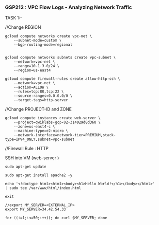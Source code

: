 ### GSP212 :  VPC Flow Logs - Analyzing Network Traffic 


TASK 1:- 

//Change REGION
```
gcloud compute networks create vpc-net \
    --subnet-mode=custom \
    --bgp-routing-mode=regional 
    

gcloud compute networks subnets create vpc-subnet \
    --network=vpc-net \
    --range=10.1.3.0/24 \
    --region=us-east4
```

```
gcloud compute firewall-rules create allow-http-ssh \
	--network=vpc-net \
	--action=ALLOW \
	--rules=tcp:80,tcp:22 \
	--source-ranges=0.0.0.0/0 \
  	--target-tags=http-server
```
//Change PROJECT-ID and ZONE
```
gcloud compute instances create web-server \
    --project=qwiklabs-gcp-02-314029d8d360 \
    --zone=us-east4-c \
    --machine-type=e2-micro \
    --network-interface=network-tier=PREMIUM,stack-type=IPV4_ONLY,subnet=vpc-subnet 
```
//Firewall Rule : HTTP

SSH into VM (web-server )
```
sudo apt-get update

sudo apt-get install apache2 -y

echo '<!doctype html><html><body><h1>Hello World!</h1></body></html>' | sudo tee /var/www/html/index.html

exit
```


```
//export MY_SERVER=<EXTERNAL_IP>
export MY_SERVER=34.42.54.33

for ((i=1;i<=50;i++)); do curl $MY_SERVER; done
```

    

 
